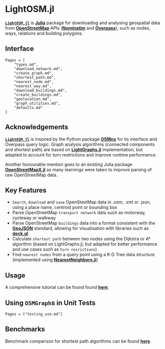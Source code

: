 # LightOSM.jl

**[`LightOSM.jl`](https://github.com/DeloitteDigitalAPAC/LightOSM.jl)** is **[Julia](https://julialang.org/)** package for downloading and analysing geospatial data from **[OpenStreetMap](https://wiki.openstreetmap.org/wiki/Main_Page)** APIs (**[Nominatim](https://nominatim.openstreetmap.org/ui/search.html)** and **[Overpass](https://overpass-api.de)**), such as nodes, ways, relations and building polygons.

## Interface

```@contents
Pages = [
    "types.md",
    "download_network.md",
    "create_graph.md",
    "shortest_path.md",
    "nearest_node.md",
    "nearest_way.md",
    "download_buildings.md",
    "create_buildings.md",
    "geolocation.md",
    "graph_utilities.md",
    "defaults.md"
]
```

## Acknowledgements

**[`LightOSM.jl`](https://github.com/DeloitteDigitalAPAC/LightOSM.jl)** is inspired by the Python package **[OSMnx](https://github.com/gboeing/osmnx)** for its interface and Overpass query logic. Graph analysis algorithms (connected components and shortest path) are based on **[LightGraphs.jl](https://github.com/JuliaGraphs/LightGraphs.jl)** implementation, but adapted to account for turn restrictions and improve runtime performance.

Another honourable mention goes to an existing Julia package **[OpenStreetMapX.jl](https://github.com/pszufe/OpenStreetMapX.jl)** as many learnings were taken to improve parsing of raw OpenStreetMap data.

## Key Features

- `Search`, `download` and `save` OpenSteetMap data in .osm, .xml or .json, using a place name, centroid point or bounding box
- Parse OpenStreetMap `transport network` data such as motorway, cycleway or walkway
- Parse OpenStreetMap `buildings` data into a format consistent with the **[GeoJSON](https://tools.ietf.org/html/rfc7946)** standard, allowing for visualisation with libraries such as **[deck.gl](https://github.com/visgl/deck.gl)**
- Calculate `shortest path` between two nodes using the Dijkstra or A\* algorithm (based on LightGraphs.jl, but adapted for better performance and use cases such as `turn resrictions`)
- Find `nearest nodes` from a query point using a K-D Tree data structure (implemented using **[NearestNeighbors.jl](https://github.com/KristofferC/NearestNeighbors.jl)**)

## Usage

A comprehensive tutorial can be found found **[here](https://deloittedigitalapac.github.io/LightOSM.jl/notebooks/tutorial)**.

## Using `OSMGraph`s in Unit Tests

```@contents
Pages = ["testing_use.md"]
```

## Benchmarks

Benchmark comparison for shortest path algorithms can be found **[here](https://deloittedigitalapac.github.io/LightOSM.jl/notebooks/benchmarks)**.
